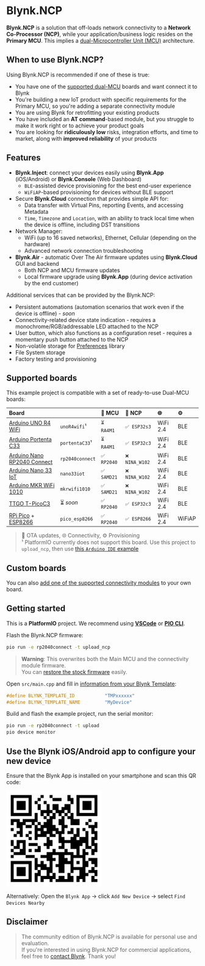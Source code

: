 # Blynk.NCP

**Blynk.NCP** is a solution that off-loads network connectivity to a **Network Co-Processor (NCP)**, while your application/business logic resides on the **Primary MCU**. This implies a [dual-Microcontroller Unit (MCU)](https://docs.google.com/presentation/d/1aP2sQWB0J9EWj8Y1h5qeyfm2aFwaNSUKnCE-k7zxVnk/present) architecture.

## When to use Blynk.NCP?

Using Blynk.NCP is recommended if one of these is true:

- You have one of the [supported dual-MCU](#supported-boards) boards and want connect it to Blynk
- You're building a new IoT product with specific requirements for the Primary MCU, so you're adding a separate connectivity module
- You are using Blynk for retrofitting your existing products
- You have included an **AT command**-based module, but you struggle to make it work right or to achieve your product goals
- You are looking for **ridiculously low** risks, integration efforts, and time to market, along with **improved reliability** of your products

## Features

- **Blynk.Inject**: connect your devices easily using **Blynk.App** (iOS/Android) or **Blynk.Console** (Web Dashboard)
  - `BLE`-assisted device provisioning for the best end-user experience
  - `WiFiAP`-based provisioning for devices without BLE support
- Secure **Blynk.Cloud** connection that provides simple API for:
  - Data transfer with Virtual Pins, reporting Events, and accessing Metadata
  - `Time`, `Timezone` and `Location`, with an ability to track local time when the device is offline, including DST transitions
- Network Manager:
  - WiFi (up to 16 saved networks), Ethernet, Cellular (depending on the hardware)
  - Advanced network connection troubleshooting
- **Blynk.Air** - automatic Over The Air firmware updates using **Blynk.Cloud** GUI and backend
  - Both NCP and MCU firmware updates
  - Local firmware upgrade using **Blynk.App** (during device activation by the end customer)

Additional services that can be provided by the Blynk.NCP:

- Persistent automations (automation scenarios that work even if the device is offline) - *soon*
- Connectivity-related device state indication - requires a monochrome/RGB/addressable LED attached to the NCP
- User button, which also functions as a configuration reset - requires a momentary push button attached to the NCP
- Non-volatile storage for [Preferences](https://github.com/vshymanskyy/Preferences) library
- File System storage
- Factory testing and provisioning

## Supported boards

This example project is compatible with a set of ready-to-use Dual-MCU boards:

Board                            |                 | 🔄 MCU      | 🔄 NCP        | 🌐            | ⚙️
:--                              | ---             | :---        | :---          | :---         | :---
[Arduino UNO R4 WiFi][1]         | `unoR4wifi`¹    | `⏳ RA4M1`  | `✅ ESP32s3`   | WiFi 2.4     | BLE
[Arduino Portenta C33][2]        | `portentaC33`¹  | `⏳ RA4M1`  | `✅ ESP32c3`   | WiFi 2.4     | BLE
[Arduino Nano RP2040 Connect][3] | `rp2040connect` | `✅ RP2040` | `❌ NINA_W102` | WiFi 2.4     | BLE
[Arduino Nano 33 IoT][4]         | `nano33iot`     | `✅ SAMD21` | `❌ NINA_W102` | WiFi 2.4     | BLE
[Arduino MKR WiFi 1010][5]       | `mkrwifi1010`   | `✅ SAMD21` | `❌ NINA_W102` | WiFi 2.4     | BLE
[TTGO T-PicoC3][6]               | ⏳ *soon*       | `✅ RP2040` | `✅ ESP32c3`   | WiFi 2.4     | BLE
[RPi Pico][7] + [ESP8266][8]     | `pico_esp8266`  | `✅ RP2040` | `✅ ESP8266`   | WiFi 2.4     | WiFiAP

> 🔄 OTA updates, 🌐 Connectivity, ⚙️ Provisioning  
> ¹ PlatformIO currently does not support this board. Use this project to `upload_ncp`, then use [this `Arduino IDE` example][arduino_ide]

## Custom boards

You can also [add one of the supported connectivity modules](docs/BuildYourOwn.md) to your own board.

## Getting started

This is a **PlatformIO** project. We recommend using [**VSCode**][pio_vscode] or [**PIO CLI**][pio_cli].

Flash the Blynk.NCP firmware:

```sh
pio run -e rp2040connect -t upload_ncp
```

> __Warning__: This overwrites both the Main MCU and the connectivity module firmware.  
> You can [restore the stock firmware][restore] easily.

Open `src/main.cpp` and fill in [information from your Blynk Template](https://bit.ly/BlynkInject):

```cpp
#define BLYNK_TEMPLATE_ID           "TMPxxxxxx"
#define BLYNK_TEMPLATE_NAME         "MyDevice"
```

Build and flash the example project, run the serial monitor:

```sh
pio run -e rp2040connect -t upload
pio device monitor
```

## Use the Blynk iOS/Android app to configure your new device

Ensure that the Blynk App is installed on your smartphone and scan this QR code:

<img alt="Add New Device QR" src="./docs/Images/AddNewDeviceQR.png" width="250" />

Alternatively: Open the `Blynk App` -> click `Add New Device` -> select `Find Devices Nearby`

## Disclaimer

> The community edition of Blynk.NCP is available for personal use and evaluation.  
> If you're interested in using Blynk.NCP for commercial applications, feel free to [contact Blynk][blynk_sales]. Thank you!


[blynk_sales]: https://blynk.io/en/contact-us-business
[pio_vscode]: https://docs.platformio.org/en/stable/integration/ide/vscode.html#ide-vscode
[pio_cli]: https://docs.platformio.org/en/stable/core/index.html
[restore]: ./docs/RestoreFirmware.md
[arduino_ide]: https://github.com/blynkkk/blynk-library/blob/master/examples/Blynk.Edgent/Edgent_NCP/Edgent_NCP.ino

[1]: https://store-usa.arduino.cc/products/uno-r4-wifi
[2]: https://store-usa.arduino.cc/products/portenta-c33
[3]: https://store-usa.arduino.cc/products/arduino-nano-rp2040-connect
[4]: https://store-usa.arduino.cc/products/arduino-nano-33-iot
[5]: https://store-usa.arduino.cc/products/arduino-mkr-wifi-1010
[6]: https://www.lilygo.cc/products/lilygo%C2%AE-t-picoc3-esp32-c3-rp2040-1-14-inch-lcd-st7789v
[7]: https://www.raspberrypi.com/products/raspberry-pi-pico
[8]: https://www.waveshare.com/pico-esp8266.htm
